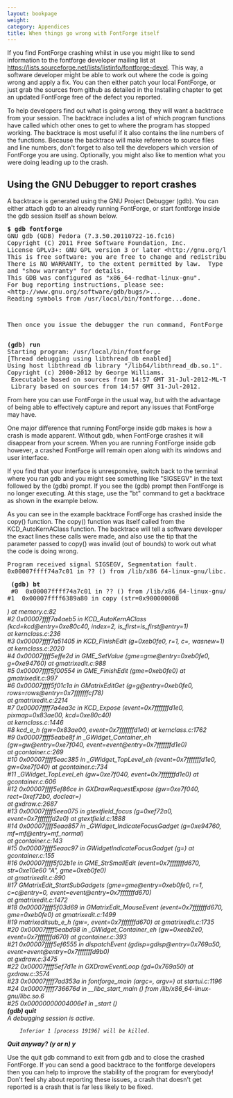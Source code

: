 ```yaml
---
layout: bookpage
weight: 
category: Appendices
title: When things go wrong with FontForge itself
---
```


If you find FontForge crashing whilst in use you might like to send information to the fontforge developer mailing list at https://lists.sourceforge.net/lists/listinfo/fontforge-devel. This way, a software developer might be able to work out where the code is going wrong and apply a fix. You can then either patch your local FontForge, or just grab the sources from github as detailed in the Installing chapter to get an updated FontForge free of the defect you reported.

To help developers find out what is going wrong, they will want a backtrace from your session. The backtrace includes a list of which program functions have called which other ones to get to where the program has stopped working. The backtrace is most useful if it also contains the line numbers of the functions. Because the backtrace will make reference to source files and line numbers, don't forget to also tell the developers which version of FontForge you are using. Optionally, you might also like to mention what you were doing leading up to the crash.

## Using the GNU Debugger to report crashes

A backtrace is generated using the GNU Project Debugger (gdb). You can either attach gdb to an already running FontForge, or start fontforge inside the gdb session itself as shown below.

<pre><strong>$ gdb fontforge</strong><br>GNU gdb (GDB) Fedora (7.3.50.20110722-16.fc16)<br>Copyright (C) 2011 Free Software Foundation, Inc.<br>License GPLv3+: GNU GPL version 3 or later &lt;http://gnu.org/licenses/gpl.html&gt;<br>This is free software: you are free to change and redistribute it.<br>There is NO WARRANTY, to the extent permitted by law.  Type "show copying"<br>and "show warranty" for details.<br>This GDB was configured as "x86_64-redhat-linux-gnu".<br>For bug reporting instructions, please see:<br>&lt;http://www.gnu.org/software/gdb/bugs/&gt;...<br>Reading symbols from /usr/local/bin/fontforge...done.</pre>
<pre> </pre>
<pre>Then once you issue the debugger the run command, FontForge will open on screen;</pre>
<pre><br><strong>(gdb) run</strong><br>Starting program: /usr/local/bin/fontforge <br>[Thread debugging using libthread_db enabled]<br>Using host libthread_db library "/lib64/libthread_db.so.1".<br>Copyright (c) 2000-2012 by George Williams.<br> Executable based on sources from 14:57 GMT 31-Jul-2012-ML-TtfDb-D.<br> Library based on sources from 14:57 GMT 31-Jul-2012.</pre>

From here you can use FontForge in the usual way, but with the advantage of being able to effectively capture and report any issues that FontForge may have.

One major difference that running FontForge inside gdb makes is how a crash is made apparent. Without gdb, when FontForge crashes it will disappear from your screen. When you are running FontForge inside gdb however, a crashed FontForge will remain open along with its windows and user interface.

If you find that your interface is unresponsive, switch back to the terminal where you ran gdb and you might see something like "SIGSEGV" in the text followed by the (gdb) prompt. If you see the (gdb) prompt then FontForge is no longer executing. At this stage, use the "bt" command to get a backtrace as shown in the example below.

As you can see in the example backtrace FontForge has crashed inside the copy() function. The copy() function was itself called from the KCD_AutoKernAClass function. The backtrace will tell a software developer the exact lines these calls were made, and also use the tip that the parameter passed to copy() was invalid (out of bounds) to work out what the code is doing wrong.

<pre>Program received signal SIGSEGV, Segmentation fault. <br>0x00007ffff74a7c01 in ?? () from /lib/x86_64-linux-gnu/libc.so.</pre>
<pre><strong> (gdb) bt</strong><br> #0  0x00007ffff74a7c01 in ?? () from /lib/x86_64-linux-gnu/libc.so.6<br>#1  0x00007ffff6389a80 in copy (str=0x900000008</pre>
<address>) at memory.c:82<br> #2  0x00007ffff7a4aeb5 in KCD_AutoKernAClass (kcd=kcd@entry=0xe80c40, index=2, is_first=is_first@entry=1)<br>     at kernclass.c:236<br> #3  0x00007ffff7a51405 in KCD_FinishEdit (g=0xeb0fe0, r=1, c=, wasnew=1) at kernclass.c:2020<br> #4  0x00007ffff5effe2d in GME_SetValue (gme=gme@entry=0xeb0fe0, g=0xe94760) at gmatrixedit.c:988<br> #5  0x00007ffff5f00554 in GME_FinishEdit (gme=0xeb0fe0) at gmatrixedit.c:997<br> #6  0x00007ffff5f01c1a in GMatrixEditGet (g=g@entry=0xeb0fe0, rows=rows@entry=0x7fffffffcf78)<br>     at gmatrixedit.c:2214<br> #7  0x00007ffff7a4ea3c in KCD_Expose (event=0x7fffffffd1e0, pixmap=0x83ae00, kcd=0xe80c40)<br>     at kernclass.c:1446<br> #8  kcd_e_h (gw=0x83ae00, event=0x7fffffffd1e0) at kernclass.c:1762<br> #9  0x00007ffff5eabe8f in _GWidget_Container_eh (gw=gw@entry=0xe7f040, event=event@entry=0x7fffffffd1e0)<br>     at gcontainer.c:269<br> #10 0x00007ffff5eac385 in _GWidget_TopLevel_eh (event=0x7fffffffd1e0, gw=0xe7f040) at gcontainer.c:734<br> #11 _GWidget_TopLevel_eh (gw=0xe7f040, event=0x7fffffffd1e0) at gcontainer.c:606<br> #12 0x00007ffff5ef86ce in GXDrawRequestExpose (gw=0xe7f040, rect=0xef72b0, doclear=)<br>     at gxdraw.c:2687<br> #13 0x00007ffff5eea075 in gtextfield_focus (g=0xef72a0, event=0x7fffffffd2e0) at gtextfield.c:1888<br> #14 0x00007ffff5eaa857 in _GWidget_IndicateFocusGadget (g=0xe94760, mf=mf@entry=mf_normal)<br>     at gcontainer.c:143<br> #15 0x00007ffff5eaac97 in GWidgetIndicateFocusGadget (g=) at gcontainer.c:155<br> #16 0x00007ffff5f02b1e in GME_StrSmallEdit (event=0x7fffffffd670, str=0xe10e60 "A", gme=0xeb0fe0)<br>     at gmatrixedit.c:890<br> #17 GMatrixEdit_StartSubGadgets (gme=gme@entry=0xeb0fe0, r=1, c=c@entry=0, event=event@entry=0x7fffffffd670)<br>     at gmatrixedit.c:1472<br> #18 0x00007ffff5f03d69 in GMatrixEdit_MouseEvent (event=0x7fffffffd670, gme=0xeb0fe0) at gmatrixedit.c:1499<br> #19 matrixeditsub_e_h (gw=, event=0x7fffffffd670) at gmatrixedit.c:1735<br> #20 0x00007ffff5eabd98 in _GWidget_Container_eh (gw=0xeeb2e0, event=0x7fffffffd670) at gcontainer.c:393<br> #21 0x00007ffff5ef6555 in dispatchEvent (gdisp=gdisp@entry=0x769a50, event=event@entry=0x7fffffffd9b0)<br>     at gxdraw.c:3475<br> #22 0x00007ffff5ef7d1e in GXDrawEventLoop (gd=0x769a50) at gxdraw.c:3574<br> #23 0x00007ffff7ad353a in fontforge_main (argc=, argv=) at startui.c:1196<br> #24 0x00007ffff736676d in __libc_start_main () from /lib/x86_64-linux-gnu/libc.so.6<br> #25 0x00000000004006e1 in _start ()<br><strong> (gdb) quit</strong><br>A debugging session is active.

        Inferior 1 [process 19196] will be killed.

<strong>Quit anyway? (y or n) y</strong>

</address>
<div>Use the quit gdb command to exit from gdb and to close the crashed FontForge. If you can send a good backtrace to the fontforge developers then you can help to improve the stability of the program for everybody! Don't feel shy about reporting these issues, a crash that doesn't get reported is a crash that is far less likely to be fixed.</div>